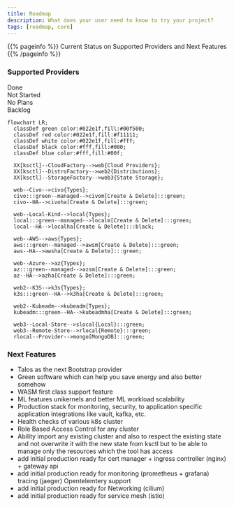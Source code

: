```yaml
---
title: Roadmap
description: What does your user need to know to try your project?
tags: [roadmap, core]
---
```


{{% pageinfo %}}
Current Status on Supported Providers and Next Features
{{% /pageinfo %}}

### Supported Providers

<div class="-text-green">Done</div>
<div class="-text-red">Not Started</div>
<div class="-text-black">No Plans</div>
<div class="-text-blue">Backlog</div>

```mermaid
flowchart LR;
  classDef green color:#022e1f,fill:#00f500;
  classDef red color:#022e1f,fill:#f11111;
  classDef white color:#022e1f,fill:#fff;
  classDef black color:#fff,fill:#000;
  classDef blue color:#fff,fill:#00f;

  XX[ksctl]--CloudFactory-->web{Cloud Providers};
  XX[ksctl]--DistroFactory-->web2{Distributions};
  XX[ksctl]--StorageFactory-->web3{State Storage};

  web--Civo-->civo{Types};
  civo:::green--managed-->civom[Create & Delete]:::green;
  civo--HA-->civoha[Create & Delete]:::green;

  web--Local-Kind-->local{Types};
  local:::green--managed-->localm[Create & Delete]:::green;
  local--HA-->localha[Create & Delete]:::black;

  web--AWS-->aws{Types};
  aws:::green--managed-->awsm[Create & Delete]:::green;
  aws--HA-->awsha[Create & Delete]:::green;

  web--Azure-->az{Types};
  az:::green--managed-->azsm[Create & Delete]:::green;
  az--HA-->azha[Create & Delete]:::green;

  web2--K3S-->k3s{Types};
  k3s:::green--HA-->k3ha[Create & Delete]:::green;

  web2--Kubeadm-->kubeadm{Types};
  kubeadm:::green--HA-->kubeadmha[Create & Delete]:::green;

  web3--Local-Store-->slocal{Local}:::green;
  web3--Remote-Store-->rlocal{Remote}:::green;
  rlocal--Provider-->mongo[MongoDB]:::green;

```

### Next Features

- Talos as the next Bootstrap provider
- Green software which can help you save energy and also better somehow
- WASM first class support feature
- ML features unikernels and better ML workload scalability
- Production stack for monitoring, security, to application specific application integrations like vault, kafka, etc.
- Health checks of various k8s cluster
- Role Based Access Control for any cluster
- Ability import any existing cluster and also to respect the existing state and not overwrite it with the new state from ksctl but to be able to manage only the resources which the tool has access
- add initial production ready for cert manager + ingress controller (nginx) + gateway api
- add initial production ready for monitoring (prometheus + grafana) tracing (jaeger) Opentelemtery support
- add initial production ready for Networking (cilium)
- add initial production ready for service mesh (istio)


